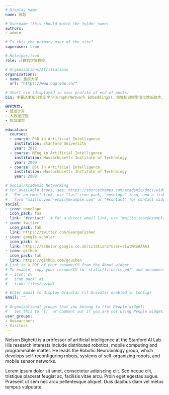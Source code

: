 ```yaml
---
# Display name
name: 陈超

# Username (this should match the folder name)
authors:
- admin

# Is this the primary user of the site?
superuser: true

# Role/position
role: 计算机学院教授

# Organizations/Affiliations
organizations:
- name: 重庆大学
  url: "https://www.cqu.edu.cn/"

# Short bio (displayed in user profile at end of posts)
bio: 主要从事知识表示学习(Graph/Network Embeddings)、领域知识模型演化增长技术、人类活动行为建模 (Human Mobility Modelling)、时空轨迹数据可视化和压缩、群智感知技术及面向智慧城市应用的移动轨迹数据挖掘关键技术等研究。

研究方向:
- 普适计算
- 大数据挖掘
- 智慧城市

education:
  courses:
  - course: PhD in Artificial Intelligence
    institution: Stanford University
    year: 2012
  - course: MEng in Artificial Intelligence
    institution: Massachusetts Institute of Technology
    year: 2009
  - course: BSc in Artificial Intelligence
    institution: Massachusetts Institute of Technology
    year: 2008

# Social/Academic Networking
# For available icons, see: https://sourcethemes.com/academic/docs/widgets/#icons
#   For an email link, use "fas" icon pack, "envelope" icon, and a link in the
#   form "mailto:your-email@example.com" or "#contact" for contact widget.
social:
- icon: envelope
  icon_pack: fas
  link: '#contact'  # For a direct email link, use "mailto:test@example.org".
- icon: twitter
  icon_pack: fab
  link: https://twitter.com/GeorgeCushen
- icon: google-scholar
  icon_pack: ai
  link: https://scholar.google.co.uk/citations?user=sIwtMXoAAAAJ
- icon: github
  icon_pack: fab
  link: https://github.com/gcushen
# Link to a PDF of your resume/CV from the About widget.
# To enable, copy your resume/CV to `static/files/cv.pdf` and uncomment the lines below.  
# - icon: cv
#   icon_pack: ai
#   link: files/cv.pdf

# Enter email to display Gravatar (if Gravatar enabled in Config)
email: ""
  
# Organizational groups that you belong to (for People widget)
#   Set this to `[]` or comment out if you are not using People widget.  
user_groups:
- Researchers
- Visitors
---
```


Nelson Bighetti is a professor of artificial intelligence at the Stanford AI Lab. His research interests include distributed robotics, mobile computing and programmable matter. He leads the Robotic Neurobiology group, which develops self-reconfiguring robots, systems of self-organizing robots, and mobile sensor networks.

Lorem ipsum dolor sit amet, consectetur adipiscing elit. Sed neque elit, tristique placerat feugiat ac, facilisis vitae arcu. Proin eget egestas augue. Praesent ut sem nec arcu pellentesque aliquet. Duis dapibus diam vel metus tempus vulputate. 
